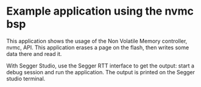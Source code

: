 # Example application using the nvmc bsp

This application shows the usage of the Non Volatile Memory controller, nvmc, API.
This application erases a page on the flash, then writes some data there and read it.

With Segger Studio, use the Segger RTT interface to get the output: start a
debug session and run the application. The output is printed on the Segger
studio terminal.
